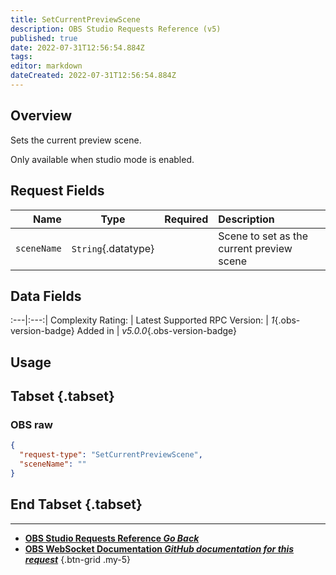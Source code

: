 ```yaml
---
title: SetCurrentPreviewScene
description: OBS Studio Requests Reference (v5)
published: true
date: 2022-07-31T12:56:54.884Z
tags: 
editor: markdown
dateCreated: 2022-07-31T12:56:54.884Z
---
```


## Overview
Sets the current preview scene.

Only available when studio mode is enabled.

## Request Fields
Name | Type | Required| Description |
----:|:----:|:-------:|:------------|
`sceneName` | `String`{.datatype} | <i class="mdi mdi-check-bold"></i> | Scene to set as the current preview scene	

## Data Fields
:---|:---:|
Complexity Rating: | <span class="stars stars--1"></span>
Latest Supported RPC Version: | *1*{.obs-version-badge}
Added in | *v5.0.0*{.obs-version-badge}

## Usage
## Tabset {.tabset}
### OBS raw
```json
{
  "request-type": "SetCurrentPreviewScene",
  "sceneName": ""
}
```
## End Tabset {.tabset}

---

- [<i class="mdi mdi-chevron-left"></i>**OBS Studio Requests Reference *Go Back***](/en/Broadcasters/OBS/Requests)
- [<i class="mdi mdi-github"></i> **OBS WebSocket Documentation *GitHub documentation for this request***](https://github.com/obsproject/obs-websocket/blob/master/docs/generated/protocol.md#setcurrentpreviewscene)
{.btn-grid .my-5}